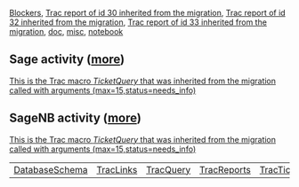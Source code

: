 [Blockers](https://trac.sagemath.org/query?priority=blocker&group=status&status=needs_info&status=needs_review&status=needs_work&status=new&col=ticket&col=changetime&col=component&col=summary), [Trac report of id 30 inherited from the migration](https://trac.sagemath.org/report/30), [Trac report of id 32 inherited from the migration](https://trac.sagemath.org/report/32), [Trac report of id 33 inherited from the migration](https://trac.sagemath.org/report/33),
[doc](https://trac.sagemath.org/query?status=needs_info&status=needs_review&status=needs_work&status=new&status=positive_review&group=status&max=200&component=documentation&order=changetime&col=id&col=changetime&col=component&col=status&col=summary&desc=1),
[misc](https://trac.sagemath.org/query?status=needs_info&status=needs_review&status=needs_work&status=new&status=positive_review&group=status&max=200&component=misc&order=changetime&col=id&col=changetime&col=component&col=status&col=summary&desc=1),
[notebook](https://trac.sagemath.org/query?status=needs_info&status=needs_review&status=needs_work&status=new&status=positive_review&group=status&max=200&component=notebook&order=changetime&col=id&col=changetime&col=component&col=status&col=summary&desc=1)

## Sage activity ([more](https://trac.sagemath.org/query?status=needs_info&status=needs_review&status=needs_work&status=new&status=positive_review&order=changetime&desc=1&col=ticket&col=changetime&col=component&col=status&col=summary))

[This is the Trac macro *TicketQuery* that was inherited from the migration called with arguments (max=15,status=needs_info)](https://trac.sagemath.org/wiki/WikiMacros#TicketQuery-macro)

## SageNB activity ([more](https://trac.sagemath.org/query?max=200&status=needs_info&status=needs_review&status=needs_work&status=new&status=positive_review&component=notebook&order=changetime&desc=1&col=ticket&col=changetime&col=component&col=status&col=summary))

[This is the Trac macro *TicketQuery* that was inherited from the migration called with arguments (max=15,status=needs_info)](https://trac.sagemath.org/wiki/WikiMacros#TicketQuery-macro)

|                                                                                                                   |                                                                                                           |                                                                                                           |                                                                                                               |                                                                                                               |                                                                                                                     |
|-------------------------------------------------------------------------------------------------------------------|-----------------------------------------------------------------------------------------------------------|-----------------------------------------------------------------------------------------------------------|---------------------------------------------------------------------------------------------------------------|---------------------------------------------------------------------------------------------------------------|---------------------------------------------------------------------------------------------------------------------|
| [DatabaseSchema](http://trac.edgewall.org/wiki/TracDev/DatabaseSchema) | [TracLinks](http://trac.sagemath.org/sage_trac/wiki/TracLinks) | [TracQuery](http://trac.sagemath.org/sage_trac/wiki/TracQuery) | [TracReports](http://trac.sagemath.org/sage_trac/wiki/TracReports) | [TracTickets](http://trac.sagemath.org/sage_trac/wiki/TracTickets) | [WikiFormatting](http://trac.sagemath.org/sage_trac/wiki/WikiFormatting) |
